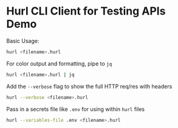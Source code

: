# Hurl CLI Client for Testing APIs Demo

Basic Usage:
```sh
hurl <filename>.hurl
```

For color output and formatting, pipe to `jq`
```sh
hurl <filename>.hurl | jq
```

Add the `--verbose` flag to show the full HTTP req/res with headers
```sh
hurl --verbose <filename>.hurl
```

Pass in a secrets file like `.env` for using within `hurl` files
```sh
hurl --variables-file .env <filename>.hurl
```